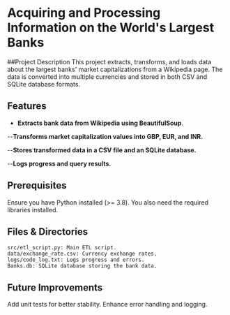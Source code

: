 # Acquiring and Processing Information on the World's Largest Banks 
##Project Description
This project extracts, transforms, and loads data about the largest banks' market capitalizations from a Wikipedia page. The data is converted into multiple currencies and stored in both CSV and SQLite database formats.
## Features
- **Extracts bank data from Wikipedia using BeautifulSoup**.

--**Transforms market capitalization values into GBP, EUR, and INR.**

--**Stores transformed data in a CSV file and an SQLite database.**

--**Logs progress and query results.**
## Prerequisites
Ensure you have Python installed (>= 3.8). You also need the required libraries installed.

## Files & Directories

    src/etl_script.py: Main ETL script.
    data/exchange_rate.csv: Currency exchange rates.
    logs/code_log.txt: Logs progress and errors.
    Banks.db: SQLite database storing the bank data.

## Future Improvements
Add unit tests for better stability.
Enhance error handling and logging.
